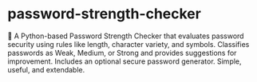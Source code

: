 # password-strength-checker
🔐 A Python-based Password Strength Checker that evaluates password security using rules like length, character variety, and symbols. Classifies passwords as Weak, Medium, or Strong and provides suggestions for improvement. Includes an optional secure password generator. Simple, useful, and extendable.
